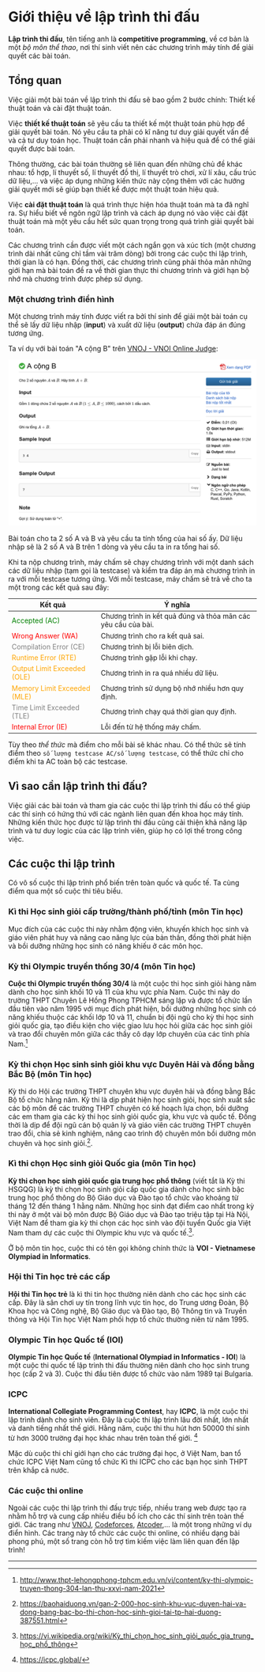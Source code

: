 # Giới thiệu về lập trình thi đấu

**Lập trình thi đấu**, tên tiếng anh là **competitive programming**, về cơ bản là một *bộ môn thể thao*, nơi thí sinh viết nên các chương trình máy tính để giải quyết các bài toán.

## Tổng quan

Việc giải một bài toán về lập trình thi đấu sẽ bao gồm 2 bước chính: Thiết kế thuật toán và cài đặt thuật toán.

Việc **thiết kế thuật toán** sẽ yêu cầu ta thiết kế một thuật toán phù hợp để giải quyết bài toán. Nó yêu cầu ta phải có kĩ năng tư duy giải quyết vấn đề và cả tư duy toán học. Thuật toán cần phải nhanh và hiệu quả để có thể giải quyết được bài toán.

Thông thường, các bài toán thường sẽ liên quan đến những chủ đề khác nhau: tổ hợp, lí thuyết số, lí thuyết đồ thị, lí thuyết trò chơi, xử lí xâu, cấu trúc dữ liệu,... và việc áp dụng những kiến thức này cộng thêm với các hướng giải quyết mới sẽ giúp bạn thiết kể được một thuật toán hiệu quả.

Việc **cài đặt thuật toán** là quá trình thực hiện hóa thuật toán mà ta đã nghĩ ra. Sự hiểu biết về ngôn ngữ lập trình và cách áp dụng nó vào việc cài đặt thuật toán mà một yêu cầu hết sức quan trọng trong quá trình giải quyết bài toán.	 

Các chương trình cần được viết một cách ngắn gọn và xúc tích (một chương trình dài nhất cũng chỉ tầm vài trăm dòng) bởi trong các cuộc thi lập trình, thời gian là có hạn. Đồng thời, các chương trình cũng phải thỏa mãn những giới hạn mà bài toán đề ra về thời gian thực thi chương trình và giới hạn bộ nhớ mà chương trình được phép sử dụng.

### Một chương trình điển hình

Một chương trình máy tính được viết ra bởi thí sinh để giải một bài toán cụ thể sẽ lấy dữ liệu nhập (**input**) và xuất dữ liệu (**output**) chứa đáp án đúng tương ứng. 

Ta ví dụ với bài toán "A cộng B" trên [VNOJ - VNOI Online Judge](https://oj.vnoi.info/problem/post):

![Bài toán A + B](../images/A_+_B_VNOJ.png)

Bài toán cho ta 2 số A và B và yêu cầu ta tính tổng của hai số ấy. Dữ liệu nhập sẽ là 2 số A và B trên 1 dòng và yêu cầu ta in ra tổng hai số.

Khi ta nộp chương trình, máy chấm sẽ chạy chương trình với một danh sách các dữ liệu nhập (tạm gọi là testcase) và kiểm tra đáp án mà chương trình in ra với mỗi testcase tương ứng. Với mỗi testcase, máy chấm sẽ trả về cho ta một trong các kết quả sau đây:

|Kết quả|Ý nghĩa|
|---|---|
|<span style="color:Green">Accepted (AC)</span>| Chương trình in kết quả đúng và thỏa mãn các yêu cầu của bài.|
|<span style="color:Red">Wrong Answer (WA)</span>| Chương trình cho ra kết quả sai.|
|<span style="color:gray;">Compilation Error (CE)</span>| Chương trình bị lỗi biên dịch.|
|<span style="color:Orange">Runtime Error (RTE)</span>| Chương trình gặp lỗi khi chạy.|
|<span style="color:Orange">Output Limit Exceeded (OLE)</span>| Chương trình in ra quá nhiều dữ liệu. |
|<span style="color:Orange">Memory Limit Exceeded (MLE)</span>| Chương trình sử dụng bộ nhớ nhiều hơn quy định.|
|<span style="color:gray;">Time Limit Exceeded (TLE)</span>| Chương trình chạy quá thời gian quy định.|
|<span style="color:Red">Internal Error (IE)</span>| Lỗi đến từ hệ thống máy chấm.|

Tùy theo *thể thức* mà điểm cho mỗi bài sẽ khác nhau. Có thể thức sẽ tính điểm theo `số lượng testcase AC/số lượng testcase`, có thể thức chỉ cho điểm khi ta AC toàn bộ các testcase. 

## Vì sao cần lập trình thi đấu?

Việc giải các bài toán và tham gia các cuộc thi lập trình thi đấu có thể giúp các thí sinh có hứng thú với các ngành liên quan đến khoa học máy tính. Những kiến thức học được từ lập trình thi đấu cũng cải thiện khả năng lập trình và tư duy logic của các lập trình viên, giúp họ có lợi thế trong công việc.

## Các cuộc thi lập trình

Có vô số cuộc thi lập trình phổ biến trên toàn quốc và quốc tế. Ta cùng điểm qua một số cuộc thi tiêu biểu.

### Kì thi Học sinh giỏi cấp trường/thành phố/tỉnh (môn Tin học)

Mục đích của các cuộc thi này nhằm động viên, khuyến khích học sinh và giáo viên phát huy và nâng cao năng lực của bản thân, đồng thời phát hiện và bồi dưỡng những học sinh có năng khiếu ở các môn học.

### Kỳ thi Olympic truyền thống 30/4 (môn Tin học)

**Cuộc thi Olympic truyền thống 30/4** là một cuộc thi học sinh giỏi hàng năm dành cho học sinh khối 10 và 11 của khu vực phía Nam. Cuộc thi này do trường THPT Chuyên Lê Hồng Phong TPHCM sáng lập và được tổ chức lần đầu tiên vào năm 1995 với mục đích phát hiện, bồi dưỡng những học sinh có năng khiếu thuộc các khối lớp 10 và 11, chuẩn bị đội ngũ cho kỳ thi học sinh giỏi quốc gia, tạo điều kiện cho việc giao lưu học hỏi giữa các học sinh giỏi và trao đổi chuyên môn giữa các thầy cô dạy lớp chuyên của các tỉnh phía Nam.[^1]

### Kỳ thi chọn Học sinh sinh giỏi khu vực Duyên Hải và đồng bằng Bắc Bộ (môn Tin học)

Kỳ thi do Hội các trường THPT chuyên khu vực duyên hải và đồng bằng Bắc Bộ tổ chức hằng năm. 
Kỳ thi là dịp phát hiện học sinh giỏi, học sinh xuất sắc các bộ môn để các trường THPT chuyên có kế hoạch lựa chọn, bồi dưỡng các em tham gia các kỳ thi học sinh giỏi quốc gia, khu vực và quốc tế. Đồng thời là dịp để đội ngũ cán bộ quản lý và giáo viên các trường THPT chuyên trao đổi, chia sẻ kinh nghiệm, nâng cao trình độ chuyên môn bồi dưỡng môn chuyên và học sinh giỏi.[^2].

### Kì thi chọn Học sinh giỏi Quốc gia (môn Tin học)

**Kỳ thi chọn học sinh giỏi quốc gia trung học phổ thông** (viết tắt là Kỳ thi HSGQG) là kỳ thi chọn học sinh giỏi cấp quốc gia dành cho học sinh bậc trung học phổ thông do Bộ Giáo dục và Đào tạo tổ chức vào khoảng từ tháng 12 đến tháng 1 hằng năm. Những học sinh đạt điểm cao nhất trong kỳ thi này ở một vài bộ môn được Bộ Giáo dục và Đào tạo triệu tập tại Hà Nội, Việt Nam để tham gia kỳ thi chọn các học sinh vào đội tuyển Quốc gia Việt Nam tham dự các cuộc thi Olympic khu vực và quốc tế.[^3].

Ở bộ môn tin học, cuộc thi có tên gọi không chính thức là **VOI - Vietnamese Olympiad in Informatics**.

### Hội thi Tin học trẻ các cấp

**Hội thi Tin học trẻ** là kì thi tin học thường niên dành cho các học sinh các cấp. Đây là sân chơi uy tín trong lĩnh vực tin học, do Trung ương Đoàn, Bộ Khoa học và Công nghệ, Bộ Giáo dục và Đào tạo, Bộ Thông tin và Truyền thông và Hội Tin học Việt Nam phối hợp tổ chức thường niên từ năm 1995.

### Olympic Tin học Quốc tế (IOI)

**Olympic Tin học Quốc tế** (**International Olympiad in Informatics - IOI**) là một cuộc thi quốc tế lập trình thi đấu thường niên dành cho học sinh trung học (cấp 2 và 3). Cuộc thi đầu tiên được tổ chức vào năm 1989 tại Bulgaria.

### ICPC

**International Collegiate Programming Contest**, hay **ICPC**, là một cuộc thi lập trình dành cho sinh viên. Đây là cuộc thi lập trình lâu đời nhất, lớn nhất và danh tiếng nhất thế giới. Hằng năm, cuộc thi thu hút hơn 50000 thí sinh từ hơn 3000 trường đại học khác nhau trên toàn thế giới. [^4]

Mặc dù cuộc thi chỉ giới hạn cho các trường đại học, ở Việt Nam, ban tổ chức ICPC Việt Nam cũng tổ chức Kì thi ICPC cho các bạn học sinh THPT trên khắp cả nước.

### Các cuộc thi online

Ngoài các cuộc thi lập trình thi đấu trực tiếp, nhiều trang web được tạo ra nhằm hỗ trợ và cung cấp nhiều điều bổ ích cho các thí sinh trên toàn thế giới. Các trang như [VNOJ](https://oj.vnoi.info/), [Codeforces](https://codeforces.com/), [Atcoder](https://atcoder.jp/),... là một trong những ví dụ điển hình. Các trang này tổ chức các cuộc thi online, có nhiều dạng bài phong phú, một số trang còn hỗ trợ tìm kiếm việc làm liên quan đến lập trình!

--- 

[^1]: <http://www.thpt-lehongphong-tphcm.edu.vn/vi/content/ky-thi-olympic-truyen-thong-304-lan-thu-xxvi-nam-2021>

[^2]: <https://baohaiduong.vn/gan-2-000-hoc-sinh-khu-vuc-duyen-hai-va-dong-bang-bac-bo-thi-chon-hoc-sinh-gioi-tai-tp-hai-duong-387551.html>

[^3]: <https://vi.wikipedia.org/wiki/Kỳ_thi_chọn_học_sinh_giỏi_quốc_gia_trung_học_phổ_thông>

[^4]: <https://icpc.global/>